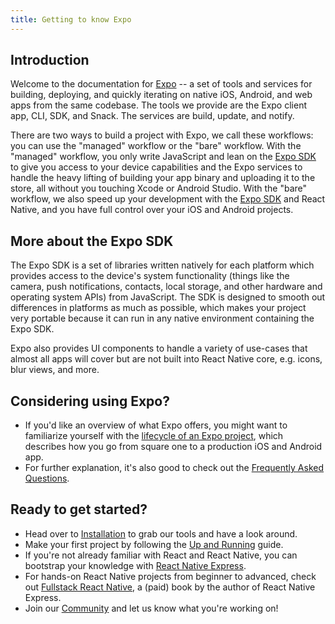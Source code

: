 ```yaml
---
title: Getting to know Expo
---
```


## Introduction

Welcome to the documentation for [Expo](http://expo.io) -- a set of tools and services for building, deploying, and quickly iterating on native iOS, Android, and web apps from the same codebase. The tools we provide are the Expo client app, CLI, SDK, and Snack. The services are build, update, and notify.

There are two ways to build a project with Expo, we call these workflows: you can use the "managed" workflow or the "bare" workflow. With the "managed" workflow, you only write JavaScript and lean on the [Expo SDK](sdk/overview/) to give you access to your device capabilities and the Expo services to handle the heavy lifting of building your app binary and uploading it to the store, all without you touching Xcode or Android Studio. With the "bare" workflow, we also speed up your development with the [Expo SDK](sdk/overview/) and React Native, and you have full control over your iOS and Android projects.

## More about the Expo SDK

The Expo SDK is a set of libraries written natively for each platform which provides access to the device's system functionality (things like the camera, push notifications, contacts, local storage, and other hardware and operating system APIs) from JavaScript. The SDK is designed to smooth out differences in platforms as much as possible, which makes your project very portable because it can run in any native environment containing the Expo SDK.

Expo also provides UI components to handle a variety of use-cases that almost all apps will cover but are not built into React Native core, e.g. icons, blur views, and more.

## Considering using Expo?

- If you'd like an overview of what Expo offers, you might want to familiarize yourself with the [lifecycle of an Expo project](introduction/project-lifecycle/), which describes how you go from square one to a production iOS and Android app.
- For further explanation, it's also good to check out the [Frequently Asked Questions](introduction/faq/).

## Ready to get started?

- Head over to [Installation](introduction/installation/) to grab our tools and have a look around.
- Make your first project by following the [Up and Running](workflow/up-and-running/) guide.
- If you're not already familiar with React and React Native, you can bootstrap your knowledge with [React Native Express](http://www.reactnativeexpress.com/).
- For hands-on React Native projects from beginner to advanced, check out [Fullstack React Native](https://www.fullstackreact.com/react-native/), a (paid) book by the author of React Native Express.
- Join our [Community](introduction/community/) and let us know what you're working on!
